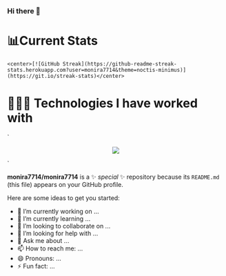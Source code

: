 ### Hi there 👋







# 📊Current Stats
`<center>[![GitHub Streak](https://github-readme-streak-stats.herokuapp.com?user=monira7714&theme=noctis-minimus)](https://git.io/streak-stats)</center>`

# 👩🏻‍💻 Technologies I have worked with

`<p align="center">
  <a href="https://skillicons.dev">
    <img src="https://skillicons.dev/icons?i=html,css,tailwind,js,vite,react,mongodb,firebase,vercel,figma,github" />
  </a>
</p>`

**monira7714/monira7714** is a ✨ _special_ ✨ repository because its `README.md` (this file) appears on your GitHub profile.

Here are some ideas to get you started:

- 🔭 I’m currently working on ...
- 🌱 I’m currently learning ...
- 👯 I’m looking to collaborate on ...
- 🤔 I’m looking for help with ...
- 💬 Ask me about ...
- 📫 How to reach me: ...
- 😄 Pronouns: ...
- ⚡ Fun fact: ...

